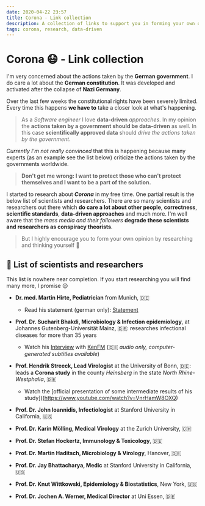```yaml
---
date: 2020-04-22 23:57
title: Corona - Link collection
description: A collection of links to support you in forming your own opinion
tags: corona, research, data-driven
---
```

# Corona 😷 - Link collection

I'm very concerned about the actions taken by the **German government**. I do care a lot about the **German constitution**. It was developed and activated after the collapse of **Nazi Germany**.

Over the last few weeks the constitutional rights have been severely limited. Every time this happens **we have to** take a closer look at what's happening.

> As a *Software engineer* I love **data-driven** *approaches*. In my opinion the **actions taken by a government should be data-driven** as well. In this case **scientifically approved data** should *drive the actions taken by the government*.

*Currently I'm not really convinced* that this is happening because many experts (as an example see the list below) criticize the actions taken by the governments worldwide.

> **Don't get me wrong: I want to protect those who can't protect themselves and I want to be a part of the solution.**

I started to research about ***Corona*** in my free time. One partial result is the below list of scientists and researchers. There are so many scientists and researchers out there which **do care a lot about other people**, **correctness**, **scientific standards**, **data-driven approaches** and much more. I'm well aware that the *mass media and their followers* **degrade these scientists and researchers as conspiracy theorists**.

> But I highly encourage you to form your own opinion by researching and thinking yourself 🚀

## 🔬 List of scientists and researchers

This list is nowhere near completion. If you start researching you will find many more, I promise 😉

- **Dr. med. Martin Hirte, Pediatrician** from Munich, 🇩🇪
  - Read his statement (german only): [Statement](https://www.martin-hirte.de/coronavirus/)

 - **Prof. Dr. Sucharit Bhakdi, Microbiology & Infection epidemiology**, at Johannes Gutenberg-Universität Mainz, 🇩🇪: researches infectional diseases for more than 35 years
   - Watch his [Interview](https://www.youtube.com/watch?v=Y6W-JIMCfmo) with [KenFM](https://kenfm.de) (🇩🇪 *audio only, computer-generated subtitles available*)

 - **Prof. Hendrik Streeck, Lead Virologist** at the University of Bonn, 🇩🇪: leads a **Corona study** in the county *Heinsberg* in the state *North Rhine-Westphalia*, 🇩🇪
   - Watch the [official presentation of some intermediate results of his study]((https://www.youtube.com/watch?v=VnrHamW8OXQ)

 - **Prof. Dr. John Ioannidis, Infectiologist** at Stanford University in California, 🇺🇸
- **Prof. Dr. Karin Mölling, Medical Virology** at the Zurich University, 🇨🇭
- **Prof. Dr. Stefan Hockertz, Immunology & Toxicology**, 🇩🇪
- **Prof. Dr. Martin Haditsch, Microbiology & Virology**, Hanover, 🇩🇪
- **Prof. Dr. Jay Bhattacharya, Medic** at Stanford University in California, 🇺🇸
- **Prof. Dr. Knut Wittkowski, Epidemiology & Biostatistics**, New York, 🇺🇸
- **Prof. Dr. Jochen A. Werner, Medical Director** at Uni Essen, 🇩🇪

